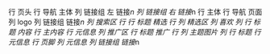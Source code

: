 行 页头
    行 导航 主体
        列 链接组 左
            链接*n
        列 链接组 右
            链接*n
行 主体
    行 导航 页面
        列 logo
        列 链接组
            链接*n
        列 搜索区
    行
        行 标题 精选
        行
            列 精选区
                列 喜欢
                列
                    行 标题 内容
                    行 主内容
                    行 元信息
            列 推广区
                行 标题 推广
                行 
                    列 主题图片
                    列
                        行 标题
                        行 元信息
行 页脚
    列 元信息
    列 链接组
        链接*n